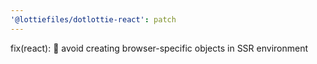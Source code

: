 ```yaml
---
'@lottiefiles/dotlottie-react': patch
---
```


fix(react): 🐛 avoid creating browser-specific objects in SSR environment
